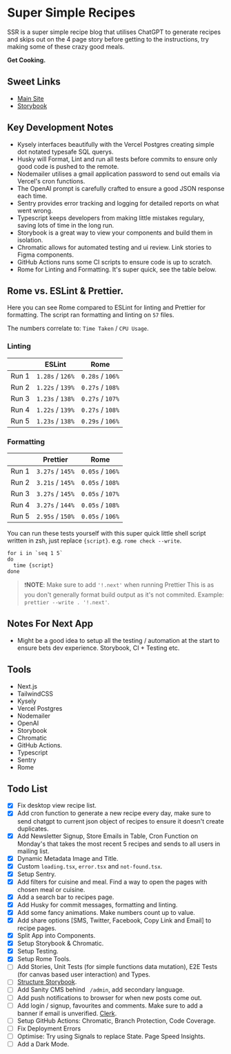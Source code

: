 # Super Simple Recipes

SSR is a super simple recipe blog that utilises ChatGPT to generate recipes and skips out on the 4 page story before getting to the instructions, try making some of these crazy good meals.

**Get Cooking.**

## Sweet Links

- [Main Site](https://recipes-sand.vercel.app)
- [Storybook](https://6472adaed790cead3eb3857e-qkvabqvamz.chromatic.com)

## Key Development Notes

- Kysely interfaces beautifully with the Vercel Postgres creating simple dot notated typesafe SQL querys.
- Husky will Format, Lint and run all tests before commits to ensure only good code is pushed to the remote.
- Nodemailer utilises a gmail application password to send out emails via Vercel's cron functions.
- The OpenAI prompt is carefully crafted to ensure a good JSON response each time.
- Sentry provides error tracking and logging for detailed reports on what went wrong.
- Typescript keeps developers from making little mistakes regulary, saving lots of time in the long run.
- Storybook is a great way to view your components and build them in isolation.
- Chromatic allows for automated testing and ui review. Link stories to Figma components.
- GitHub Actions runs some CI scripts to ensure code is up to scratch.
- Rome for Linting and Formatting. It's super quick, see the table below.

## Rome vs. ESLint & Prettier.

Here you can see Rome compared to ESLint for linting and Prettier for formatting. The script ran formatting and linting on `57` files.

The numbers correlate to: `Time Taken` / `CPU Usage`.

### Linting

|       | **ESLint**       | **Rome**         |
| ----- | ---------------- | ---------------- |
| Run 1 | `1.28s` / `126%` | `0.28s` / `106%` |
| Run 2 | `1.22s` / `139%` | `0.27s` / `108%` |
| Run 3 | `1.23s` / `138%` | `0.27s` / `107%` |
| Run 4 | `1.22s` / `139%` | `0.27s` / `108%` |
| Run 5 | `1.23s` / `138%` | `0.29s` / `106%` |

### Formatting

|       | **Prettier**     | **Rome**         |
| ----- | ---------------- | ---------------- |
| Run 1 | `3.27s` / `145%` | `0.05s` / `106%` |
| Run 2 | `3.21s` / `145%` | `0.05s` / `108%` |
| Run 3 | `3.27s` / `145%` | `0.05s` / `107%` |
| Run 4 | `3.27s` / `144%` | `0.05s` / `108%` |
| Run 5 | `2.95s` / `150%` | `0.05s` / `106%` |

You can run these tests yourself with this super quick little shell script written in zsh, just replace `{script}`. e.g. `rome check --write`.

```shell
for i in `seq 1 5`
do
  time {script}
done
```

> ❗️**NOTE**: Make sure to add `'!.next'` when running Prettier
> This is as you don't generally format build output as it's not commited.
> Example: `prettier --write . '!.next'`.

## Notes For Next App

- Might be a good idea to setup all the testing / automation at the start to ensure bets dev experience. Storybook, CI + Testing etc.

## Tools

- Next.js
- TailwindCSS
- Kysely
- Vercel Postgres
- Nodemailer
- OpenAI
- Storybook
- Chromatic
- GitHub Actions.
- Typescript
- Sentry
- Rome

## Todo List

- [x] Fix desktop view recipe list.
- [x] Add cron function to generate a new recipe every day, make sure to send chatgpt to current json object of recipes to ensure it doesn't create duplicates.
- [x] Add Newsletter Signup, Store Emails in Table, Cron Function on Monday's that takes the most recent 5 recipes and sends to all users in mailing list.
- [x] Dynamic Metadata Image and Title.
- [x] Custom `loading.tsx`, `error.tsx` and `not-found.tsx`.
- [x] Setup Sentry.
- [x] Add filters for cuisine and meal. Find a way to open the pages with chosen meal or cuisine.
- [x] Add a search bar to recipes page.
- [x] Add Husky for commit messages, formatting and linting.
- [x] Add some fancy animations. Make numbers count up to value.
- [x] Add share options [SMS, Twitter, Facebook, Copy Link and Email] to recipe pages.
- [x] Split App into Components.
- [x] Setup Storybook & Chromatic.
- [x] Setup Testing.
- [x] Setup Rome Tools.
- [ ] Add Stories, Unit Tests (for simple functions data mutation), E2E Tests (for canvas based user interaction) and Types.
- [ ] [Structure Storybook](https://storybook.js.org/blog/structuring-your-storybook/).
- [ ] Add Sanity CMS behind ` /admin`, add secondary language.
- [ ] Add push notifications to browser for when new posts come out.
- [ ] Add login / signup, favourites and comments. Make sure to add a banner if email is unverified. [Clerk](https://clerk.com).
- [ ] Setup GitHub Actions: Chromatic, Branch Protection, Code Coverage.
- [ ] Fix Deployment Errors
- [ ] Optimise: Try using Signals to replace State. Page Speed Insights.
- [ ] Add a Dark Mode.
